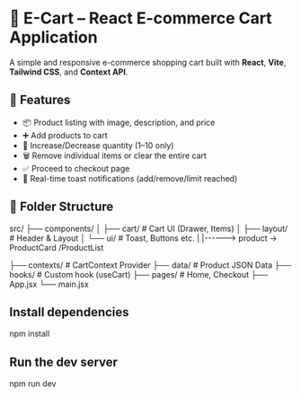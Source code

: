 # 🛒 E-Cart – React E-commerce Cart Application

A simple and responsive e-commerce shopping cart built with **React**, **Vite**, **Tailwind CSS**, and **Context API**.

## 🚀 Features

- 📦 Product listing with image, description, and price
- ➕ Add products to cart
- 🔁 Increase/Decrease quantity (1–10 only)
- 🗑 Remove individual items or clear the entire cart
- ✅ Proceed to checkout page
- 🔔 Real-time toast notifications (add/remove/limit reached)

## 📁 Folder Structure
src/
├── components/
│ ├── cart/ # Cart UI (Drawer, Items)
│ ├── layout/ # Header & Layout
│ └── ui/ # Toast, Buttons etc.
| |------> product -> ProductCard /ProductList

├── contexts/ # CartContext Provider
├── data/ # Product JSON Data
├── hooks/ # Custom hook (useCart)
├── pages/ # Home, Checkout
├── App.jsx
└── main.jsx

## Install dependencies
npm install

## Run the dev server
npm run dev